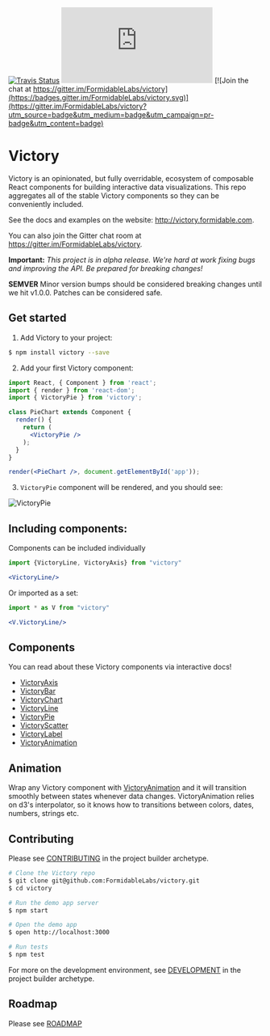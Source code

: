 [![Travis Status][trav_img]][trav_site]
![](https://badge-size.herokuapp.com/FormidableLabs/victory/master/dist/victory.min.js?compression=gzip)
[![Join the chat at https://gitter.im/FormidableLabs/victory](https://badges.gitter.im/FormidableLabs/victory.svg)](https://gitter.im/FormidableLabs/victory?utm_source=badge&utm_medium=badge&utm_campaign=pr-badge&utm_content=badge)

Victory
=======

Victory is an opinionated, but fully overridable, ecosystem of composable React components for building interactive data visualizations. This repo aggregates all of the stable Victory components so they can be conveniently included.

See the docs and examples on the website: http://victory.formidable.com.

You can also join the Gitter chat room at https://gitter.im/FormidableLabs/victory.

**Important:** _This project is in alpha release. We're hard at work fixing bugs and improving the API. Be prepared for breaking changes!_

**SEMVER** Minor version bumps should be considered breaking changes until we hit v1.0.0. Patches can be considered safe.

## Get started

1. Add Victory to your project:

  ```sh
  $ npm install victory --save
  ```

2. Add your first Victory component:

  ```jsx
  import React, { Component } from 'react';
  import { render } from 'react-dom';
  import { VictoryPie } from 'victory';

  class PieChart extends Component {
    render() {
      return (
        <VictoryPie />
      );
    }
  }

  render(<PieChart />, document.getElementById('app'));
  ```

3. `VictoryPie` component will be rendered, and you should see:

![VictoryPie](https://cloud.githubusercontent.com/assets/3802023/12114963/369a6538-b3a6-11e5-898c-db410a335a7b.png)


## Including components:

Components can be included individually

```jsx
import {VictoryLine, VictoryAxis} from "victory"

<VictoryLine/>
```

Or imported as a set:

```jsx
import * as V from "victory"

<V.VictoryLine/>
```

## Components

You can read about these Victory components via interactive docs!

- [VictoryAxis](http://victory.formidable.com/docs/victory-axis)
- [VictoryBar](http://victory.formidable.com/docs/victory-bar)
- [VictoryChart](http://victory.formidable.com/docs/victory-chart)
- [VictoryLine](http://victory.formidable.com/docs/victory-line)
- [VictoryPie](http://victory.formidable.com/docs/victory-pie)
- [VictoryScatter](http://victory.formidable.com/docs/victory-scatter)
- [VictoryLabel](http://victory.formidable.com/docs/victory-label)
- [VictoryAnimation](http://victory.formidable.com/docs/victory-animation)


## Animation

Wrap any Victory component with [VictoryAnimation][] and it will transition smoothly between states whenever data changes. VictoryAnimation relies on d3's interpolator, so it knows how to transitions between colors, dates, numbers, strings etc.

## Contributing

Please see [CONTRIBUTING](https://github.com/FormidableLabs/builder-victory-component/blob/master/dev/CONTRIBUTING.md) in the project builder archetype.

```sh
# Clone the Victory repo
$ git clone git@github.com:FormidableLabs/victory.git
$ cd victory

# Run the demo app server
$ npm start

# Open the demo app
$ open http://localhost:3000

# Run tests
$ npm test
```

For more on the development environment, see [DEVELOPMENT](https://github.com/FormidableLabs/builder-victory-component/blob/master/dev/DEVELOPMENT.md) in the project builder archetype.

## Roadmap

Please see [ROADMAP](ROADMAP.md)

[trav_img]: https://api.travis-ci.org/FormidableLabs/victory.svg
[trav_site]: https://travis-ci.org/FormidableLabs/victory
[VictoryAnimation]: https://github.com/FormidableLabs/victory-core/blob/master/src/victory-animation/victory-animation.jsx
